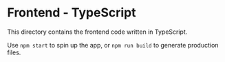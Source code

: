 # Frontend - TypeScript

This directory contains the frontend code written in TypeScript.

Use `npm start` to spin up the app, or `npm run build` to generate production files.
